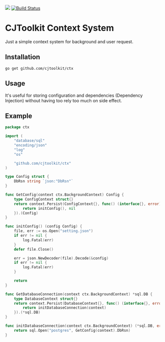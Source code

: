[![](https://godoc.org/github.com/cjtoolkit/ctx?status.svg)](http://godoc.org/github.com/cjtoolkit/ctx)
[![Build Status](https://travis-ci.com/cjtoolkit/ctx.svg?branch=master)](https://travis-ci.com/cjtoolkit/ctx)

# CJToolkit Context System

Just a simple context system for background and user request.

## Installation

`go get github.com/cjtoolkit/ctx`

## Usage

It's useful for storing configuration and dependencies (Dependency Injection) without having too rely too much on side effect.

## Example

```go
package ctx

import (
	"database/sql"
	"encoding/json"
	"log"
	"os"

	"github.com/cjtoolkit/ctx"
)

type Config struct {
	DbRsn string `json:"DbRsn"`
}

func GetConfig(context ctx.BackgroundContext) Config {
	type ConfigContext struct{}
	return context.Persist(ConfigContext{}, func() (interface{}, error) {
		return initConfig(), nil
	}).(Config)
}

func initConfig() (config Config) {
	file, err := os.Open("setting.json")
	if err != nil {
		log.Fatal(err)
	}
	defer file.Close()

	err = json.NewDecoder(file).Decode(&config)
	if err != nil {
		log.Fatal(err)
	}

	return
}

func GetDatabaseConnection(context ctx.BackgroundContext) *sql.DB {
	type DatabaseContext struct{}
	return context.Persist(DatabaseContext{}, func() (interface{}, error) {
		return initDatabaseConnection(context)
	}).(*sql.DB)
}

func initDatabaseConnection(context ctx.BackgroundContext) (*sql.DB, error) {
	return sql.Open("postgres", GetConfig(context).DbRsn)
}
```

